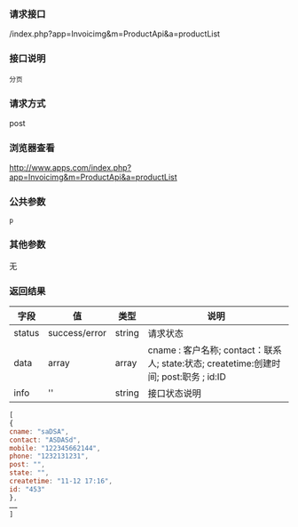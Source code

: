 ### **请求接口**
/index.php?app=Invoicimg&m=ProductApi&a=productList

### **接口说明**
`分页`

### **请求方式**
post

### **浏览器查看**
http://www.apps.com/index.php?app=Invoicimg&m=ProductApi&a=productList

### **公共参数** 
`p`

### **其他参数**
无

### **返回结果**
|字段       |值             |类型    |说明           |
| --------- |--------      |--------|--------       |
|status     |success/error |string |请求状态         |
|data       |array         |array  | cname : 客户名称; contact：联系人;  state:状态; createtime:创建时间; post:职务 ; id:ID |
|info       | '' | string | 接口状态说明  |

``` javascript
[
{
cname: "saDSA",
contact: "ASDASd",
mobile: "122345662144",
phone: "1232131231",
post: "",
state: "",
createtime: "11-12 17:16",
id: "453"
},
……
]